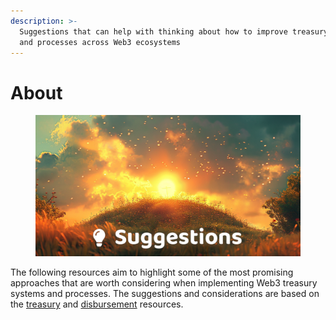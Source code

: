 ```yaml
---
description: >-
  Suggestions that can help with thinking about how to improve treasury systems
  and processes across Web3 ecosystems
---
```


# About

<figure><img src=".gitbook/assets/suggestions-header.png" alt=""><figcaption></figcaption></figure>

The following resources aim to highlight some of the most promising approaches that are worth considering when implementing Web3 treasury systems and processes. The suggestions and considerations are based on the [treasury](https://app.gitbook.com/o/jOQu4b6VLDxaQsg2rVwG/s/qIN4B3DGHPqKOl7e6VuV/) and [disbursement](https://app.gitbook.com/o/jOQu4b6VLDxaQsg2rVwG/s/8L61e8ulVlk90t5mlQk1/) resources.
